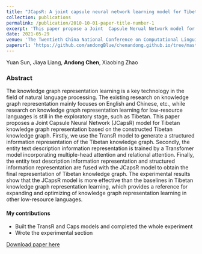 ```yaml
---
title: "JCapsR: A joint capsule neural network learning model for Tibetan language knowledge graph"
collection: publications
permalink: /publication/2010-10-01-paper-title-number-1
excerpt: 'This paper propose a Joint  Capsule Nerual Network model for Tibetan Knowledge graph representation based on the constructed Tibetan knowledge graph. This paper is a future work about the Joint Model. '
date: 2021-05-29
venue: 'The Twentieth China National Conference on Computational Linguistics, CCL 2021'
paperurl: 'https://github.com/andongBlue/chenandong.github.io/tree/master/files/JCapsR.pdf'
---
```

Yuan Sun, Jiaya Liang, **Andong Chen**, Xiaobing Zhao

### Abstract
The knowledge graph representation learning is a key technology in the field of natural language processing. The existing research on knowledge graph representation mainly focuses on English and Chinese, etc., while research on knowledge graph representation learning for low-resource languages is still in the exploratory stage, such as Tibetan. This paper proposes a Joint Capsule Neural Network (JCapsR) model for Tibetan knowledge graph representation based on the constructed Tibetan knowledge graph. Firstly, we use the TransR model to generate a structured information representation of the Tibetan knowledge graph. Secondly, the entity text description information representation is trained by a Transfomer model incorporating multiple-head attention and relational attention. Finally, the entity text description information representation and structured information representation are fused with the JCapsR model to obtain the final representation of Tibetan knowledge graph. The experimental results show that the JCapsR model is more effective than the baselines in Tibetan knowledge graph representation learning, which provides a reference for expanding and optimizing of knowledge graph representation learning in other low-resource languages.

#### My contributions
- Built the TransR and Caps models and completed the whole experiment
- Wrote the experimental section

[Download paper here](https://github.com/andongBlue/chenandong.github.io/tree/master/files/JCapsR.pdf)
